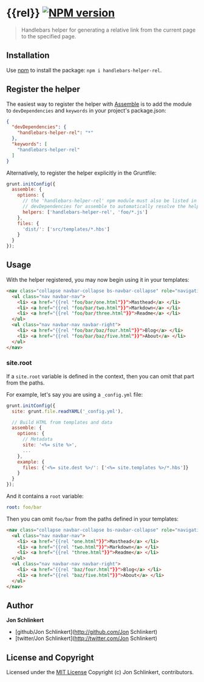 # {{rel}} [![NPM version](https://badge.fury.io/js/handlebars-helper-rel.png)](http://badge.fury.io/js/handlebars-helper-rel)

> Handlebars helper for generating a relative link from the current page to the specified page.

## Installation

Use [npm](npmjs.org) to install the package: `npm i handlebars-helper-rel`.

## Register the helper

The easiest way to register the helper with [Assemble](https://github.com/assemble/assemble) is to add the module to `devDependencies` and `keywords` in your project's package.json:

```json
{
  "devDependencies": {
    "handlebars-helper-rel": "*"
  },
  "keywords": [
    "handlebars-helper-rel"
  ]
}
```

Alternatively, to register the helper explicitly in the Gruntfile:

```javascript
grunt.initConfig({
  assemble: {
    options: {
      // the 'handlebars-helper-rel' npm module must also be listed in
      // devDependencies for assemble to automatically resolve the helper
      helpers: ['handlebars-helper-rel', 'foo/*.js']
    },
    files: {
      'dist/': ['src/templates/*.hbs']
    }
  }
});
```

## Usage

With the helper registered, you may now begin using it in your templates:

```html
<nav class="collapse navbar-collapse bs-navbar-collapse" role="navigation">
  <ul class="nav navbar-nav">
    <li> <a href="{{rel "foo/bar/one.html"}}">Masthead</a> </li>
    <li> <a href="{{rel "foo/bar/two.html"}}">Markdown</a> </li>
    <li> <a href="{{rel "foo/bar/three.html"}}">Readme</a> </li>
  </ul>
  <ul class="nav navbar-nav navbar-right">
    <li> <a href="{{rel "foo/bar/baz/four.html"}}">Blog</a> </li>
    <li> <a href="{{rel "foo/bar/baz/five.html"}}">About</a> </li>
  </ul>
</nav>
```

### site.root

If a `site.root` variable is defined in the context, then you can omit that part from the paths.

For example, let's say you are using a `_config.yml` file:

```js
grunt.initConfig({
  site: grunt.file.readYAML('_config.yml'),

  // Build HTML from templates and data
  assemble: {
    options: {
      // Metadata
      site: '<%= site %>',
      ...
    },
    example: {
      files: {'<%= site.dest %>/': ['<%= site.templates %>/*.hbs']}
    }
  }
});
```
And it contains a `root` variable:

```yaml
root: foo/bar
```

Then you can omit `foo/bar` from the paths defined in your templates:

```html
<nav class="collapse navbar-collapse bs-navbar-collapse" role="navigation">
  <ul class="nav navbar-nav">
    <li> <a href="{{rel "one.html"}}">Masthead</a> </li>
    <li> <a href="{{rel "two.html"}}">Markdown</a> </li>
    <li> <a href="{{rel "three.html"}}">Readme</a> </li>
  </ul>
  <ul class="nav navbar-nav navbar-right">
    <li> <a href="{{rel "baz/four.html"}}">Blog</a> </li>
    <li> <a href="{{rel "baz/five.html"}}">About</a> </li>
  </ul>
</nav>
```



## Author

**Jon Schlinkert**

+ [github/Jon Schlinkert](http://github.com/Jon Schlinkert)
+ [twitter/Jon Schlinkert](http://twitter.com/Jon Schlinkert)

## License and Copyright

Licensed under the [MIT License](./LICENSE-MIT)
Copyright (c) Jon Schlinkert, contributors.